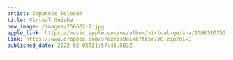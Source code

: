 ```yaml
---
artist: Japanese Telecom
title: Virtual Geisha
new_image: /images/256602-2.jpg
apple_link: https://music.apple.com/us/album/virtual-geisha/1596510752
link: https://www.dropbox.com/s/ezrzs9aixk7fk5r/VG.zip?dl=1
published_date: 2022-02-05T21:57:45.503Z
---
```

